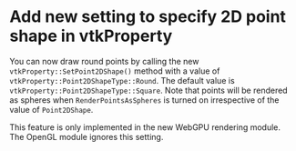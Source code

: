 # Add new setting to specify 2D point shape in vtkProperty

You can now draw round points by calling the new `vtkProperty::SetPoint2DShape()` method
with a value of `vtkProperty::Point2DShapeType::Round`. The default value is `vtkProperty::Point2DShapeType::Square`.
Note that points will be rendered as spheres when `RenderPointsAsSpheres` is turned on irrespective
of the value of `Point2DShape`.

This feature is only implemented in the new WebGPU rendering module. The OpenGL module ignores
this setting.
